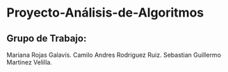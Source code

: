 # Proyecto-Análisis-de-Algoritmos
Grupo de Trabajo:
--------------------------------
Mariana Rojas Galavís.
Camilo Andres Rodriguez Ruiz.
Sebastian Guillermo Martinez Velilla.